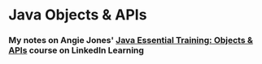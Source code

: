 # Java Objects & APIs

### My notes on Angie Jones' [Java Essential Training: Objects & APIs](https://www.linkedin.com/learning/java-essential-training-objects-and-apis-16021820/) course on LinkedIn Learning